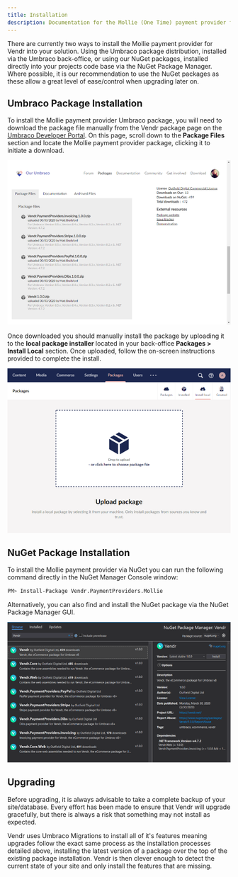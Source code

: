 ```yaml
---
title: Installation
description: Documentation for the Mollie (One Time) payment provider for Vendr, the eCommerce solution for Umbraco v8+
---
```


There are currently two ways to install the Mollie payment provider for Vendr into your solution. Using the Umbraco package distribution, installed via the Umbraco back-office, or using our NuGet packages, installed directly into your projects code base via the NuGet Package Manager. Where possible, it is our recommendation to use the NuGet packages as these allow a great level of ease/control when upgrading later on.

## Umbraco Package Installation

To install the Mollie payment provider Umbraco package, you will need to download the package file manually from the Vendr package page on the [Umbraco Developer Portal](https://our.umbraco.com/packages/website-utilities/vendr/). On this page, scroll down to the **Package Files** section and locate the Mollie payment provider package, clicking it to initiate a download.

![Umbraco package files list](../media/package-files-list.png)

Once downloaded you should manually install the package by uploading it to the **local package installer** located in your back-office **Packages > Install Local** section. Once uploaded, follow the on-screen instructions provided to complete the install.

![Installing an Umbraco Package via Local Umbraco Package](../media/umbraco_local_package_install.png)

## NuGet Package Installation

To install the Mollie payment provider via NuGet you can run the following command directly in the NuGet Manager Console window:

```bash
PM> Install-Package Vendr.PaymentProviders.Mollie
```

Alternatively, you can also find and install the NuGet package via the NuGet Package Manager GUI.

![Installing Vendr via the NuGet Package Manager GUI](../media/nuget_package_manager_gui.png)

## Upgrading

<message-box type="warn" heading="Before you upgrade">

Before upgrading, it is always advisable to take a complete backup of your site/database. Every effort has been made to ensure that Vendr will upgrade gracefully, but there is always a risk that something may not install as expected.

</message-box>

Vendr uses Umbraco Migrations to install all of it's features meaning upgrades follow the exact same process as the installation processes detailed above, installing the latest version of a package over the top of the existing package installation. Vendr is then clever enough to detect the current state of your site and only install the features that are missing.